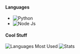 


#### Languages
+ ![Python](https://img.shields.io/badge/-Python-FF008F)
+ ![Node Js](https://img.shields.io/badge/-Js-FF008F)

#### Cool Stuff
![Languages Most Used](https://github-readme-stats.vercel.app/api/top-langs/?username=pirxcyfinal&show_icons=true&theme=radical)
![Stats](https://github-readme-stats.vercel.app/api?username=HarharYT&show_icons=true&theme=radical)
